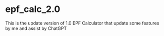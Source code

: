 # epf_calc_2.0
This is the update version of 1.0 EPF Calculator that update some features by me and assist by ChatGPT
